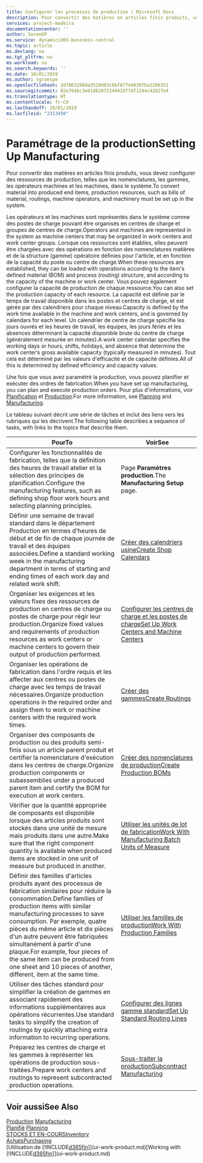 ```yaml
---
title: Configurer les processus de production | Microsoft Docs
description: Pour convertir des matières en articles finis produits, vous devez configurer des ressources de production, telles que les nomenclatures, les gammes, les opérateurs machines et les machines, dans le système.
services: project-madeira
documentationcenter: ''
author: SorenGP
ms.service: dynamics365-business-central
ms.topic: article
ms.devlang: na
ms.tgt_pltfrm: na
ms.workload: na
ms.search.keywords: ''
ms.date: 10/01/2019
ms.author: sgroespe
ms.openlocfilehash: 2d78632984a3520d03c6bf877e98307ba2206351
ms.sourcegitcommit: 02e704bc3e01d62072144919774f1244c42827e4
ms.translationtype: HT
ms.contentlocale: fr-CH
ms.lasthandoff: 10/01/2019
ms.locfileid: "2313450"
---
```

# <a name="setting-up-manufacturing"></a><span data-ttu-id="6837c-103">Paramétrage de la production</span><span class="sxs-lookup"><span data-stu-id="6837c-103">Setting Up Manufacturing</span></span>
<span data-ttu-id="6837c-104">Pour convertir des matières en articles finis produits, vous devez configurer des ressources de production, telles que les nomenclatures, les gammes, les opérateurs machines et les machines, dans le système.</span><span class="sxs-lookup"><span data-stu-id="6837c-104">To convert material into produced end items, production resources, such as bills of material, routings, machine operators, and machinery must be set up in the system.</span></span>

<span data-ttu-id="6837c-105">Les opérateurs et les machines sont représentés dans le système comme des postes de charge pouvant être organisés en centres de charge et groupes de centres de charge.</span><span class="sxs-lookup"><span data-stu-id="6837c-105">Operators and machines are represented in the system as machine centers that may be organized in work centers and work center groups.</span></span> <span data-ttu-id="6837c-106">Lorsque ces ressources sont établies, elles peuvent être chargées avec des opérations en fonction des nomenclatures matières et de la structure (gamme) opératoire définies pour l'article, et en fonction de la capacité du poste ou centre de charge.</span><span class="sxs-lookup"><span data-stu-id="6837c-106">When these resources are established, they can be loaded with operations according to the item's defined material (BOM) and process (routing) structure, and according to the capacity of the machine or work center.</span></span> <span data-ttu-id="6837c-107">Vous pouvez également configurer la capacité de production de chaque ressource.</span><span class="sxs-lookup"><span data-stu-id="6837c-107">You can also set the production capacity of each resource.</span></span> <span data-ttu-id="6837c-108">La capacité est définie par le temps de travail disponible dans les postes et centres de charge, et est gérée par des calendriers pour chaque niveau.</span><span class="sxs-lookup"><span data-stu-id="6837c-108">Capacity is defined by the work time available in the machine and work centers, and is governed by calendars for each level.</span></span> <span data-ttu-id="6837c-109">Un calendrier de centre de charge spécifie les jours ouvrés et les heures de travail, les équipes, les jours fériés et les absences déterminant la capacité disponible brute du centre de charge (généralement mesurée en minutes).</span><span class="sxs-lookup"><span data-stu-id="6837c-109">A work center calendar specifies the working days or hours, shifts, holidays, and absence that determine the work center’s gross available capacity (typically measured in minutes).</span></span> <span data-ttu-id="6837c-110">Tout cela est déterminé par les valeurs d'efficacité et de capacité définies.</span><span class="sxs-lookup"><span data-stu-id="6837c-110">All of this is determined by defined efficiency and capacity values.</span></span>  

<span data-ttu-id="6837c-111">Une fois que vous avez paramétré la production, vous pouvez planifier et exécuter des ordres de fabrication.</span><span class="sxs-lookup"><span data-stu-id="6837c-111">When you have set up manufacturing, you can plan and execute production orders.</span></span> <span data-ttu-id="6837c-112">Pour plus d'informations, voir [Planification](production-planning.md) et [Production](production-manage-manufacturing.md).</span><span class="sxs-lookup"><span data-stu-id="6837c-112">For more information, see [Planning](production-planning.md) and [Manufacturing](production-manage-manufacturing.md).</span></span>  

 <span data-ttu-id="6837c-113">Le tableau suivant décrit une série de tâches et inclut des liens vers les rubriques qui les décrivent.</span><span class="sxs-lookup"><span data-stu-id="6837c-113">The following table describes a sequence of tasks, with links to the topics that describe them.</span></span>   

|<span data-ttu-id="6837c-114">**Pour**</span><span class="sxs-lookup"><span data-stu-id="6837c-114">**To**</span></span>|<span data-ttu-id="6837c-115">**Voir**</span><span class="sxs-lookup"><span data-stu-id="6837c-115">**See**</span></span>|  
|------------|-------------|  
|<span data-ttu-id="6837c-116">Configurer les fonctionnalités de fabrication, telles que la définition des heures de travail atelier et la sélection des principes de planification.</span><span class="sxs-lookup"><span data-stu-id="6837c-116">Configure the manufacturing features, such as defining shop floor work hours and selecting planning principles.</span></span>|<span data-ttu-id="6837c-117">Page **Paramètres production**.</span><span class="sxs-lookup"><span data-stu-id="6837c-117">The **Manufacturing Setup** page.</span></span>|  
|<span data-ttu-id="6837c-118">Définir une semaine de travail standard dans le département Production en termes d'heures de début et de fin de chaque journée de travail et des équipes associées.</span><span class="sxs-lookup"><span data-stu-id="6837c-118">Define a standard working week in the manufacturing department in terms of starting and ending times of each work day and related work shift.</span></span>|[<span data-ttu-id="6837c-119">Créer des calendriers usine</span><span class="sxs-lookup"><span data-stu-id="6837c-119">Create Shop Calendars</span></span>](production-how-to-create-work-center-calendars.md)|  
|<span data-ttu-id="6837c-120">Organiser les exigences et les valeurs fixes des ressources de production en centres de charge ou postes de charge pour régir leur production.</span><span class="sxs-lookup"><span data-stu-id="6837c-120">Organize fixed values and requirements of production resources as work centers or machine centers to govern their output of production performed.</span></span>|[<span data-ttu-id="6837c-121">Configurer les centres de charge et les postes de charge</span><span class="sxs-lookup"><span data-stu-id="6837c-121">Set Up Work Centers and Machine Centers</span></span>](production-how-to-set-up-work-and-machine-centers.md)|
|<span data-ttu-id="6837c-122">Organiser les opérations de fabrication dans l'ordre requis et les affecter aux centres ou postes de charge avec les temps de travail nécessaires.</span><span class="sxs-lookup"><span data-stu-id="6837c-122">Organize production operations in the required order and assign them to work or machine centers with the required work times.</span></span>|[<span data-ttu-id="6837c-123">Créer des gammes</span><span class="sxs-lookup"><span data-stu-id="6837c-123">Create Routings</span></span>](production-how-to-create-routings.md)|
|<span data-ttu-id="6837c-124">Organiser des composants de production ou des produits semi-finis sous un article parent produit et certifier la nomenclature d'exécution dans les centres de charge.</span><span class="sxs-lookup"><span data-stu-id="6837c-124">Organize production components or subassemblies under a produced parent item and certify the BOM for execution at work centers.</span></span>|[<span data-ttu-id="6837c-125">Créer des nomenclatures de production</span><span class="sxs-lookup"><span data-stu-id="6837c-125">Create Production BOMs</span></span>](production-how-to-create-production-boms.md)|
|<span data-ttu-id="6837c-126">Vérifier que la quantité appropriée de composants est disponible lorsque des articles produits sont stockés dans une unité de mesure mais produits dans une autre.</span><span class="sxs-lookup"><span data-stu-id="6837c-126">Make sure that the right component quantity is available when produced items are stocked in one unit of measure but produced in another.</span></span>|[<span data-ttu-id="6837c-127">Utiliser les unités de lot de fabrication</span><span class="sxs-lookup"><span data-stu-id="6837c-127">Work With Manufacturing Batch Units of Measure</span></span>](production-how-to-use-the-manufacturing-batch-unit-of-measure.md)|  
|<span data-ttu-id="6837c-128">Définir des familles d'articles produits ayant des processus de fabrication similaires pour réduire la consommation.</span><span class="sxs-lookup"><span data-stu-id="6837c-128">Define families of production items with similar manufacturing processes to save consumption.</span></span> <span data-ttu-id="6837c-129">Par exemple, quatre pièces du même article et dix pièces d'un autre peuvent être fabriquées simultanément à partir d'une plaque.</span><span class="sxs-lookup"><span data-stu-id="6837c-129">For example, four pieces of the same item can be produced from one sheet and 10 pieces of another, different, item at the same time.</span></span>|[<span data-ttu-id="6837c-130">Utiliser les familles de production</span><span class="sxs-lookup"><span data-stu-id="6837c-130">Work With Production Families</span></span>](production-how-work-family.md)|
|<span data-ttu-id="6837c-131">Utiliser des tâches standard pour simplifier la création de gammes en associant rapidement des informations supplémentaires aux opérations récurrentes.</span><span class="sxs-lookup"><span data-stu-id="6837c-131">Use standard tasks to simplify the creation of routings by quickly attaching extra information to recurring operations.</span></span>|[<span data-ttu-id="6837c-132">Configurer des lignes gamme standard</span><span class="sxs-lookup"><span data-stu-id="6837c-132">Set Up Standard Routing Lines</span></span>](production-how-set-up-standard-routing-lines.md)|  
|<span data-ttu-id="6837c-133">Préparez les centres de charge et les gammes à représenter les opérations de production sous-traitées.</span><span class="sxs-lookup"><span data-stu-id="6837c-133">Prepare work centers and routings to represent subcontracted production operations.</span></span>|[<span data-ttu-id="6837c-134">Sous-traiter la production</span><span class="sxs-lookup"><span data-stu-id="6837c-134">Subcontract Manufacturing</span></span>](production-how-to-subcontract-manufacturing.md)|  

## <a name="see-also"></a><span data-ttu-id="6837c-135">Voir aussi</span><span class="sxs-lookup"><span data-stu-id="6837c-135">See Also</span></span>
<span data-ttu-id="6837c-136">[Production](production-manage-manufacturing.md)  </span><span class="sxs-lookup"><span data-stu-id="6837c-136">[Manufacturing](production-manage-manufacturing.md)  </span></span>  
<span data-ttu-id="6837c-137">[Planifié](production-planning.md) </span><span class="sxs-lookup"><span data-stu-id="6837c-137">[Planning](production-planning.md) </span></span>  
[<span data-ttu-id="6837c-138">STOCKS ET EN-COURS</span><span class="sxs-lookup"><span data-stu-id="6837c-138">Inventory</span></span>](inventory-manage-inventory.md)  
[<span data-ttu-id="6837c-139">Achats</span><span class="sxs-lookup"><span data-stu-id="6837c-139">Purchasing</span></span>](purchasing-manage-purchasing.md)  
<span data-ttu-id="6837c-140">[Utilisation de [!INCLUDE[d365fin](includes/d365fin_md.md)]](ui-work-product.md)</span><span class="sxs-lookup"><span data-stu-id="6837c-140">[Working with [!INCLUDE[d365fin](includes/d365fin_md.md)]](ui-work-product.md)</span></span>
